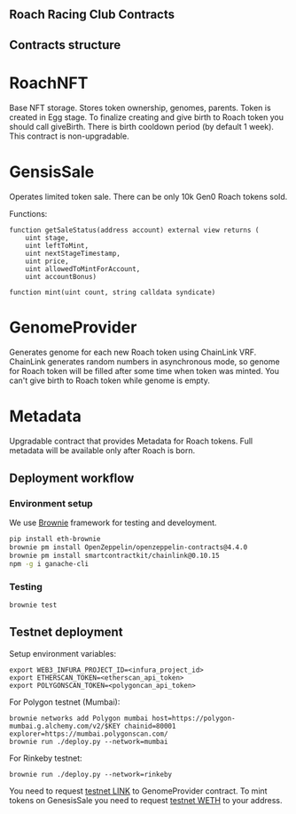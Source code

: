 ## Roach Racing Club Contracts

## Contracts structure

# RoachNFT

Base NFT storage. Stores token ownership, genomes, parents.
Token is created in Egg stage.
To finalize creating and give birth to Roach token you should 
call giveBirth. There is birth cooldown period (by default 1 week).
This contract is non-upgradable.

# GensisSale

Operates limited token sale. There can be only 10k Gen0 Roach tokens sold.

Functions:
```
function getSaleStatus(address account) external view returns (
    uint stage,
    uint leftToMint,
    uint nextStageTimestamp,
    uint price,
    uint allowedToMintForAccount,
    uint accountBonus)
```

```
function mint(uint count, string calldata syndicate)
```

# GenomeProvider

Generates genome for each new Roach token using ChainLink VRF.
ChainLink generates random numbers in asynchronous mode, so genome for Roach token
will be filled after some time when token was minted.
You can't give birth to Roach token while genome is empty.

# Metadata

Upgradable contract that provides Metadata for Roach tokens. 
Full metadata will be available only after Roach is born.

## Deployment workflow

### Environment setup 
We use [Brownie](https://eth-brownie.readthedocs.io/en/stable/install.html) framework for testing and develoyment.

```bash
pip install eth-brownie
brownie pm install OpenZeppelin/openzeppelin-contracts@4.4.0
brownie pm install smartcontractkit/chainlink@0.10.15
npm -g i ganache-cli
```

### Testing

```
brownie test
```

## Testnet deployment
Setup environment variables:
```
export WEB3_INFURA_PROJECT_ID=<infura_project_id>
export ETHERSCAN_TOKEN=<etherscan_api_token>
export POLYGONSCAN_TOKEN=<polygoncan_api_token>
```
For Polygon testnet (Mumbai): 
```
brownie networks add Polygon mumbai host=https://polygon-mumbai.g.alchemy.com/v2/$KEY chainid=80001 explorer=https://mumbai.polygonscan.com/
brownie run ./deploy.py --network=mumbai
```
For Rinkeby testnet:
```
brownie run ./deploy.py --network=rinkeby
```
You need to request [testnet LINK](https://faucets.chain.link/rinkeby) to GenomeProvider contract.
To mint tokens on GenesisSale you need to request [testnet WETH](https://faucets.chain.link/rinkeby) to your address.

